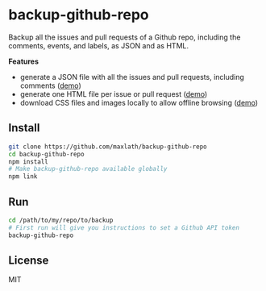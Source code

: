 # backup-github-repo

Backup all the issues and pull requests of a Github repo, including the comments, events, and labels, as JSON and as HTML.

**Features**
* generate a JSON file with all the issues and pull requests, including comments ([demo](https://github.com/maxlath/backup-github-repo/blob/master/demo/data.json))
* generate one HTML file per issue or pull request ([demo](https://github.com/maxlath/backup-github-repo/tree/master/demo/html))
* download CSS files and images locally to allow offline browsing ([demo](https://github.com/maxlath/backup-github-repo/tree/master/demo/html/assets))

## Install
```sh
git clone https://github.com/maxlath/backup-github-repo
cd backup-github-repo
npm install
# Make backup-github-repo available globally
npm link
```

## Run

```sh
cd /path/to/my/repo/to/backup
# First run will give you instructions to set a Github API token
backup-github-repo
```

## License
MIT
